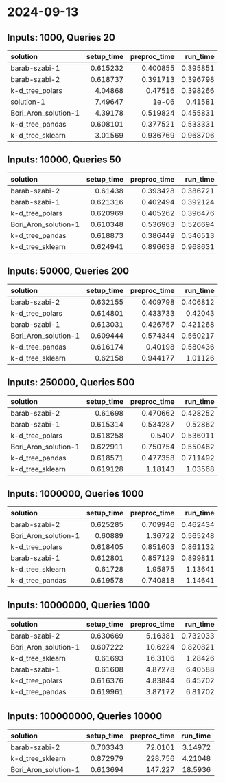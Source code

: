 # 2024-09-13

## Inputs: 1000, Queries 20

| solution             |   setup_time |   preproc_time |   run_time |
|:---------------------|-------------:|---------------:|-----------:|
| barab-szabi-1        |     0.615232 |       0.400855 |   0.395851 |
| barab-szabi-2        |     0.618737 |       0.391713 |   0.396798 |
| k-d_tree_polars      |     4.04868  |       0.47516  |   0.398266 |
| solution-1           |     7.49647  |       1e-06    |   0.41581  |
| Bori_Aron_solution-1 |     4.39178  |       0.519824 |   0.455831 |
| k-d_tree_pandas      |     0.608101 |       0.377521 |   0.533331 |
| k-d_tree_sklearn     |     3.01569  |       0.936769 |   0.968706 |

## Inputs: 10000, Queries 50

| solution             |   setup_time |   preproc_time |   run_time |
|:---------------------|-------------:|---------------:|-----------:|
| barab-szabi-2        |     0.61438  |       0.393428 |   0.386721 |
| barab-szabi-1        |     0.621316 |       0.402494 |   0.392124 |
| k-d_tree_polars      |     0.620969 |       0.405262 |   0.396476 |
| Bori_Aron_solution-1 |     0.610348 |       0.536963 |   0.526694 |
| k-d_tree_pandas      |     0.618873 |       0.386449 |   0.546513 |
| k-d_tree_sklearn     |     0.624941 |       0.896638 |   0.968631 |

## Inputs: 50000, Queries 200

| solution             |   setup_time |   preproc_time |   run_time |
|:---------------------|-------------:|---------------:|-----------:|
| barab-szabi-2        |     0.632155 |       0.409798 |   0.406812 |
| k-d_tree_polars      |     0.614801 |       0.433733 |   0.42043  |
| barab-szabi-1        |     0.613031 |       0.426757 |   0.421268 |
| Bori_Aron_solution-1 |     0.609444 |       0.574344 |   0.560217 |
| k-d_tree_pandas      |     0.616174 |       0.40198  |   0.580436 |
| k-d_tree_sklearn     |     0.62158  |       0.944177 |   1.01126  |

## Inputs: 250000, Queries 500

| solution             |   setup_time |   preproc_time |   run_time |
|:---------------------|-------------:|---------------:|-----------:|
| barab-szabi-2        |     0.61698  |       0.470662 |   0.428252 |
| barab-szabi-1        |     0.615314 |       0.534287 |   0.52862  |
| k-d_tree_polars      |     0.618258 |       0.5407   |   0.536011 |
| Bori_Aron_solution-1 |     0.622911 |       0.750754 |   0.550462 |
| k-d_tree_pandas      |     0.618571 |       0.477358 |   0.711492 |
| k-d_tree_sklearn     |     0.619128 |       1.18143  |   1.03568  |

## Inputs: 1000000, Queries 1000

| solution             |   setup_time |   preproc_time |   run_time |
|:---------------------|-------------:|---------------:|-----------:|
| barab-szabi-2        |     0.625285 |       0.709946 |   0.462434 |
| Bori_Aron_solution-1 |     0.60889  |       1.36722  |   0.565248 |
| k-d_tree_polars      |     0.618405 |       0.851603 |   0.861132 |
| barab-szabi-1        |     0.612801 |       0.857129 |   0.899811 |
| k-d_tree_sklearn     |     0.61728  |       1.95875  |   1.13641  |
| k-d_tree_pandas      |     0.619578 |       0.740818 |   1.14641  |

## Inputs: 10000000, Queries 1000

| solution             |   setup_time |   preproc_time |   run_time |
|:---------------------|-------------:|---------------:|-----------:|
| barab-szabi-2        |     0.630669 |        5.16381 |   0.732033 |
| Bori_Aron_solution-1 |     0.607222 |       10.6224  |   0.820821 |
| k-d_tree_sklearn     |     0.61693  |       16.3106  |   1.28426  |
| barab-szabi-1        |     0.61608  |        4.87278 |   6.40588  |
| k-d_tree_polars      |     0.616376 |        4.83844 |   6.45702  |
| k-d_tree_pandas      |     0.619961 |        3.87172 |   6.81702  |

## Inputs: 100000000, Queries 10000

| solution             |   setup_time |   preproc_time |   run_time |
|:---------------------|-------------:|---------------:|-----------:|
| barab-szabi-2        |     0.703343 |        72.0101 |    3.14972 |
| k-d_tree_sklearn     |     0.872979 |       228.756  |    4.21048 |
| Bori_Aron_solution-1 |     0.613694 |       147.227  |   18.5936  |